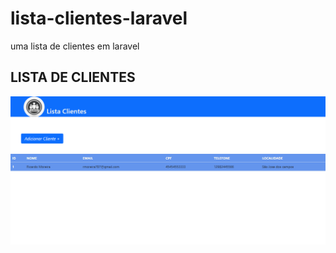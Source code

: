 # lista-clientes-laravel
uma lista de clientes em laravel

<h2> LISTA DE CLIENTES </h2>

<img src="/public/assets/img/tela.png">
